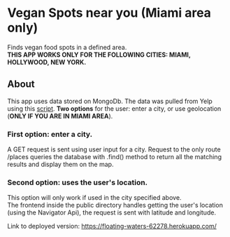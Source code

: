 # Vegan Spots near you (Miami area only)

Finds vegan food spots in a defined area.<br> 
**THIS APP WORKS ONLY FOR THE FOLLOWING CITIES: MIAMI, HOLLYWOOD, NEW YORK.**

## About

This app uses data stored on MongoDb. The data was pulled from Yelp using this [script](https://github.com/Cats-n-coffee/db_noSQL_1).
**Two options** for the user: enter a city, or use geolocation (**ONLY IF YOU ARE IN MIAMI AREA**).

### First option: enter a city. 

A GET request is sent using user input for a city. Request to the only route /places queries the database with .find() method to return all the matching results and display them on the map.

### Second option: uses the user's location.

This option will only work if used in the city specified above. <br>
The frontend inside the public directory handles getting the user's location (using the Navigator Api), the request is sent with latitude and longitude.<br>

Link to deployed version: https://floating-waters-62278.herokuapp.com/